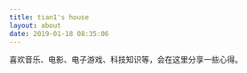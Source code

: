```yaml
---
title: tian1's house
layout: about
date: 2019-01-18 08:35:06
---
```

喜欢音乐、电影、电子游戏、科技知识等，会在这里分享一些心得。
